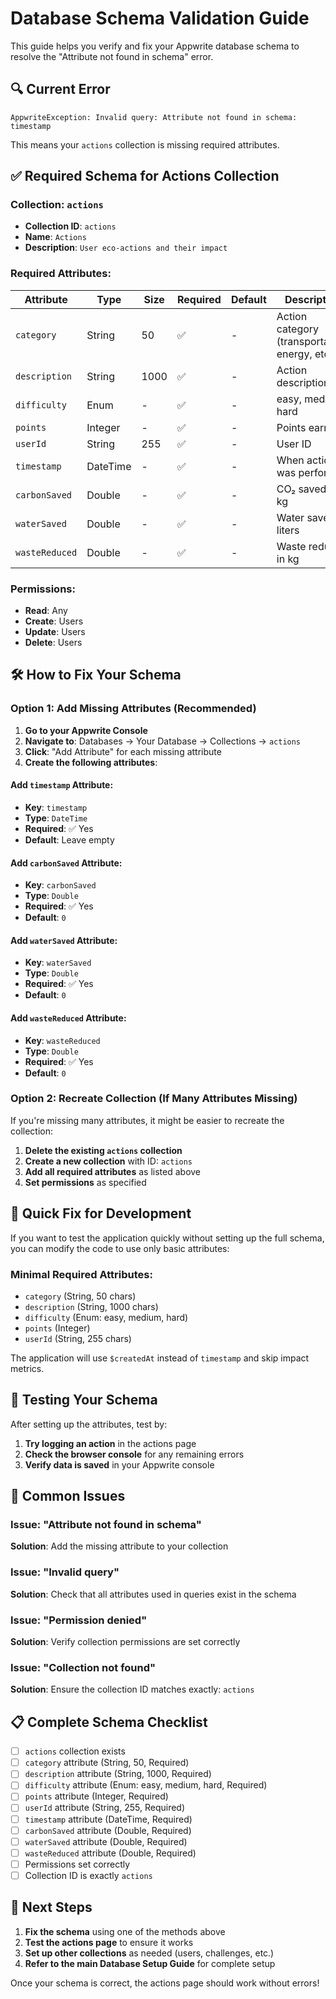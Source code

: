 # Database Schema Validation Guide

This guide helps you verify and fix your Appwrite database schema to resolve the "Attribute not found in schema" error.

## 🔍 **Current Error**
```
AppwriteException: Invalid query: Attribute not found in schema: timestamp
```

This means your `actions` collection is missing required attributes.

## ✅ **Required Schema for Actions Collection**

### Collection: `actions`
- **Collection ID**: `actions`
- **Name**: `Actions`
- **Description**: `User eco-actions and their impact`

### Required Attributes:

| Attribute | Type | Size | Required | Default | Description |
|-----------|------|------|----------|---------|-------------|
| `category` | String | 50 | ✅ | - | Action category (transportation, energy, etc.) |
| `description` | String | 1000 | ✅ | - | Action description |
| `difficulty` | Enum | - | ✅ | - | easy, medium, hard |
| `points` | Integer | - | ✅ | - | Points earned |
| `userId` | String | 255 | ✅ | - | User ID |
| `timestamp` | DateTime | - | ✅ | - | When action was performed |
| `carbonSaved` | Double | - | ✅ | - | CO₂ saved in kg |
| `waterSaved` | Double | - | ✅ | - | Water saved in liters |
| `wasteReduced` | Double | - | ✅ | - | Waste reduced in kg |

### Permissions:
- **Read**: Any
- **Create**: Users
- **Update**: Users
- **Delete**: Users

## 🛠️ **How to Fix Your Schema**

### Option 1: Add Missing Attributes (Recommended)

1. **Go to your Appwrite Console**
2. **Navigate to**: Databases → Your Database → Collections → `actions`
3. **Click**: "Add Attribute" for each missing attribute
4. **Create the following attributes**:

#### Add `timestamp` Attribute:
- **Key**: `timestamp`
- **Type**: `DateTime`
- **Required**: ✅ Yes
- **Default**: Leave empty

#### Add `carbonSaved` Attribute:
- **Key**: `carbonSaved`
- **Type**: `Double`
- **Required**: ✅ Yes
- **Default**: `0`

#### Add `waterSaved` Attribute:
- **Key**: `waterSaved`
- **Type**: `Double`
- **Required**: ✅ Yes
- **Default**: `0`

#### Add `wasteReduced` Attribute:
- **Key**: `wasteReduced`
- **Type**: `Double`
- **Required**: ✅ Yes
- **Default**: `0`

### Option 2: Recreate Collection (If Many Attributes Missing)

If you're missing many attributes, it might be easier to recreate the collection:

1. **Delete the existing `actions` collection**
2. **Create a new collection** with ID: `actions`
3. **Add all required attributes** as listed above
4. **Set permissions** as specified

## 🔧 **Quick Fix for Development**

If you want to test the application quickly without setting up the full schema, you can modify the code to use only basic attributes:

### Minimal Required Attributes:
- `category` (String, 50 chars)
- `description` (String, 1000 chars)
- `difficulty` (Enum: easy, medium, hard)
- `points` (Integer)
- `userId` (String, 255 chars)

The application will use `$createdAt` instead of `timestamp` and skip impact metrics.

## 🧪 **Testing Your Schema**

After setting up the attributes, test by:

1. **Try logging an action** in the actions page
2. **Check the browser console** for any remaining errors
3. **Verify data is saved** in your Appwrite console

## 🚨 **Common Issues**

### Issue: "Attribute not found in schema"
**Solution**: Add the missing attribute to your collection

### Issue: "Invalid query"
**Solution**: Check that all attributes used in queries exist in the schema

### Issue: "Permission denied"
**Solution**: Verify collection permissions are set correctly

### Issue: "Collection not found"
**Solution**: Ensure the collection ID matches exactly: `actions`

## 📋 **Complete Schema Checklist**

- [ ] `actions` collection exists
- [ ] `category` attribute (String, 50, Required)
- [ ] `description` attribute (String, 1000, Required)
- [ ] `difficulty` attribute (Enum: easy, medium, hard, Required)
- [ ] `points` attribute (Integer, Required)
- [ ] `userId` attribute (String, 255, Required)
- [ ] `timestamp` attribute (DateTime, Required)
- [ ] `carbonSaved` attribute (Double, Required)
- [ ] `waterSaved` attribute (Double, Required)
- [ ] `wasteReduced` attribute (Double, Required)
- [ ] Permissions set correctly
- [ ] Collection ID is exactly `actions`

## 🎯 **Next Steps**

1. **Fix the schema** using one of the methods above
2. **Test the actions page** to ensure it works
3. **Set up other collections** as needed (users, challenges, etc.)
4. **Refer to the main Database Setup Guide** for complete setup

Once your schema is correct, the actions page should work without errors!
